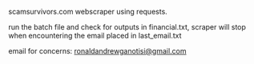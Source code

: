scamsurvivors.com webscraper using requests.

run the batch file and check for outputs in financial.txt, scraper will stop when encountering the email placed in last_email.txt

email for concerns: ronaldandrewganotisi@gmail.com

